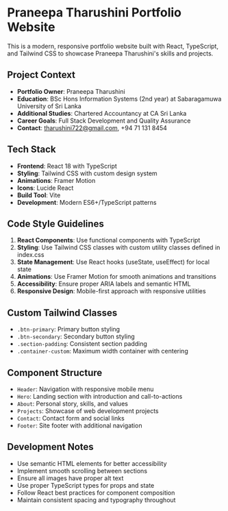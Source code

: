 <!-- Use this file to provide workspace-specific custom instructions to Copilot. For more details, visit https://code.visualstudio.com/docs/copilot/copilot-customization#_use-a-githubcopilotinstructionsmd-file -->

# Praneepa Tharushini Portfolio Website

This is a modern, responsive portfolio website built with React, TypeScript, and Tailwind CSS to showcase Praneepa Tharushini's skills and projects.

## Project Context

- **Portfolio Owner**: Praneepa Tharushini
- **Education**: BSc Hons Information Systems (2nd year) at Sabaragamuwa University of Sri Lanka
- **Additional Studies**: Chartered Accountancy at CA Sri Lanka
- **Career Goals**: Full Stack Development and Quality Assurance
- **Contact**: tharushini722@gmail.com, +94 71 131 8454

## Tech Stack

- **Frontend**: React 18 with TypeScript
- **Styling**: Tailwind CSS with custom design system
- **Animations**: Framer Motion
- **Icons**: Lucide React
- **Build Tool**: Vite
- **Development**: Modern ES6+/TypeScript patterns

## Code Style Guidelines

1. **React Components**: Use functional components with TypeScript
2. **Styling**: Use Tailwind CSS classes with custom utility classes defined in index.css
3. **State Management**: Use React hooks (useState, useEffect) for local state
4. **Animations**: Use Framer Motion for smooth animations and transitions
5. **Accessibility**: Ensure proper ARIA labels and semantic HTML
6. **Responsive Design**: Mobile-first approach with responsive utilities

## Custom Tailwind Classes

- `.btn-primary`: Primary button styling
- `.btn-secondary`: Secondary button styling
- `.section-padding`: Consistent section padding
- `.container-custom`: Maximum width container with centering

## Component Structure

- `Header`: Navigation with responsive mobile menu
- `Hero`: Landing section with introduction and call-to-actions
- `About`: Personal story, skills, and values
- `Projects`: Showcase of web development projects
- `Contact`: Contact form and social links
- `Footer`: Site footer with additional navigation

## Development Notes

- Use semantic HTML elements for better accessibility
- Implement smooth scrolling between sections
- Ensure all images have proper alt text
- Use proper TypeScript types for props and state
- Follow React best practices for component composition
- Maintain consistent spacing and typography throughout
